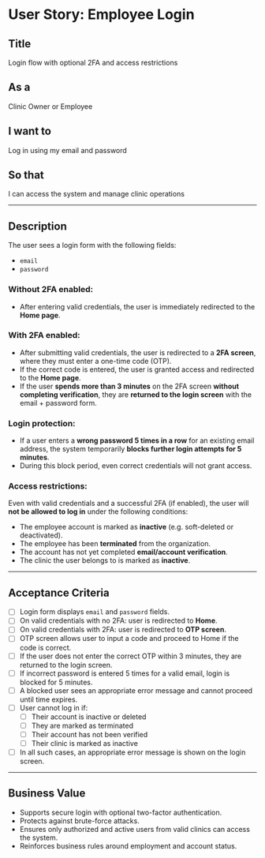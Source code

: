 # User Story: Employee Login

## Title
Login flow with optional 2FA and access restrictions

## As a
Clinic Owner or Employee

## I want to
Log in using my email and password

## So that
I can access the system and manage clinic operations

---

## Description

The user sees a login form with the following fields:

- `email`
- `password`

### Without 2FA enabled:
- After entering valid credentials, the user is immediately redirected to the **Home page**.

### With 2FA enabled:
- After submitting valid credentials, the user is redirected to a **2FA screen**, where they must enter a one-time code (OTP).
- If the correct code is entered, the user is granted access and redirected to the **Home page**.
- If the user **spends more than 3 minutes** on the 2FA screen **without completing verification**, they are **returned to the login screen** with the email + password form.

### Login protection:
- If a user enters a **wrong password 5 times in a row** for an existing email address, the system temporarily **blocks further login attempts for 5 minutes**.
- During this block period, even correct credentials will not grant access.

### Access restrictions:
Even with valid credentials and a successful 2FA (if enabled), the user will **not be allowed to log in** under the following conditions:

- The employee account is marked as **inactive** (e.g. soft-deleted or deactivated).
- The employee has been **terminated** from the organization.
- The account has not yet completed **email/account verification**.
- The clinic the user belongs to is marked as **inactive**.

---

## Acceptance Criteria

- [ ] Login form displays `email` and `password` fields.
- [ ] On valid credentials with no 2FA: user is redirected to **Home**.
- [ ] On valid credentials with 2FA: user is redirected to **OTP screen**.
- [ ] OTP screen allows user to input a code and proceed to Home if the code is correct.
- [ ] If the user does not enter the correct OTP within 3 minutes, they are returned to the login screen.
- [ ] If incorrect password is entered 5 times for a valid email, login is blocked for 5 minutes.
- [ ] A blocked user sees an appropriate error message and cannot proceed until time expires.
- [ ] User cannot log in if:
  - [ ] Their account is inactive or deleted
  - [ ] They are marked as terminated
  - [ ] Their account has not been verified
  - [ ] Their clinic is marked as inactive
- [ ] In all such cases, an appropriate error message is shown on the login screen.

---

## Business Value

- Supports secure login with optional two-factor authentication.
- Protects against brute-force attacks.
- Ensures only authorized and active users from valid clinics can access the system.
- Reinforces business rules around employment and account status.
